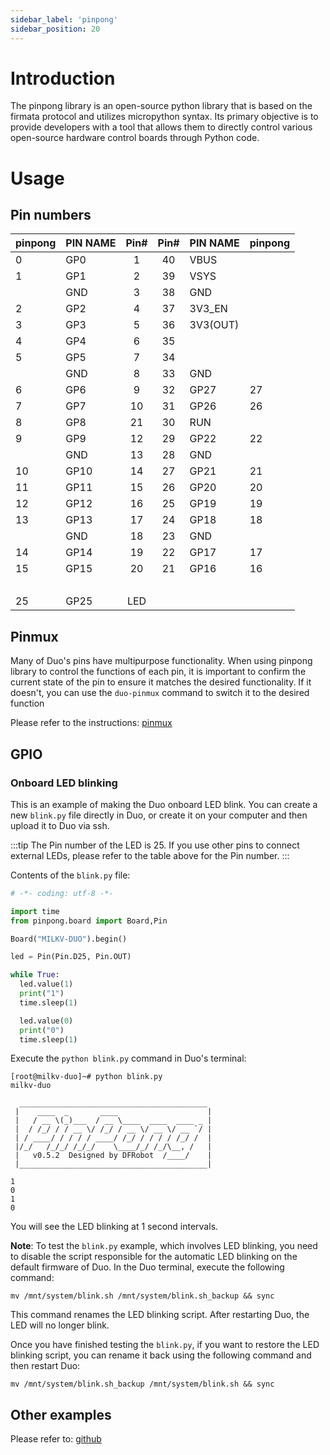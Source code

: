 ```yaml
---
sidebar_label: 'pinpong'
sidebar_position: 20
---
```


# Introduction

The pinpong library is an open-source python library that is based on the firmata protocol and utilizes micropython syntax. Its primary objective is to provide developers with a tool that allows them to directly control various open-source hardware control boards through Python code. 

# Usage

## Pin numbers

<div className='gpio_style'>

| pinpong | PIN NAME |              Pin#               |              Pin#                | PIN NAME | pinpong |
| ------- | -------- | :-----------------------------: | :------------------------------: | -------- | ------- |
| 0       | GP0      | <div className='green'>1</div>  |    <div className='red'>40</div> | VBUS     |         |
| 1       | GP1      | <div className='green'>2</div>  |    <div className='red'>39</div> | VSYS     |         |
|         | GND      | <div className='black'>3</div>  |  <div className='black'>38</div> | GND      |         |
| 2       | GP2      | <div className='green'>4</div>  | <div className='orange'>37</div> | 3V3_EN   |         |
| 3       | GP3      | <div className='green'>5</div>  |    <div className='red'>36</div> | 3V3(OUT) |         |
| 4       | GP4      | <div className='green'>6</div>  |   <div className='gray'>35</div> |          |         |
| 5       | GP5      | <div className='green'>7</div>  |   <div className='gray'>34</div> |          |         |
|         | GND      | <div className='black'>8</div>  |  <div className='black'>33</div> | GND      |         |
| 6       | GP6      | <div className='green'>9</div>  |  <div className='green'>32</div> | GP27     | 27      |
| 7       | GP7      | <div className='green'>10</div> |  <div className='green'>31</div> | GP26     | 26      |
| 8       | GP8      | <div className='green'>21</div> | <div className='orange'>30</div> | RUN      |         |
| 9       | GP9      | <div className='green'>12</div> |  <div className='green'>29</div> | GP22     | 22      |
|         | GND      | <div className='black'>13</div> |  <div className='black'>28</div> | GND      |         |
| 10      | GP10     | <div className='green'>14</div> |  <div className='green'>27</div> | GP21     | 21      |
| 11      | GP11     | <div className='green'>15</div> |  <div className='green'>26</div> | GP20     | 20      |
| 12      | GP12     | <div className='green'>16</div> |  <div className='green'>25</div> | GP19     | 19      |
| 13      | GP13     | <div className='green'>17</div> |  <div className='green'>24</div> | GP18     | 18      |
|         | GND      | <div className='black'>18</div> |  <div className='black'>23</div> | GND      |         |
| 14      | GP14     | <div className='green'>19</div> |  <div className='green'>22</div> | GP17     | 17      |
| 15      | GP15     | <div className='green'>20</div> |  <div className='green'>21</div> | GP16     | 16      |
|         |          | &nbsp;                          |                                  |          |         |
| 25      | GP25     | <div className='blue'>LED</div> |                                  |          |         |

</div>

## Pinmux

Many of Duo's pins have multipurpose functionality. When using pinpong library to control the functions of each pin, it is important to confirm the current state of the pin to ensure it matches the desired functionality. If it doesn't, you can use the `duo-pinmux` command to switch it to the desired function

Please refer to the instructions: [pinmux](https://milkv.io/docs/duo/application-development/pinmux)

## GPIO

### Onboard LED blinking

This is an example of making the Duo onboard LED blink. You can create a new `blink.py` file directly in Duo, or create it on your computer and then upload it to Duo via ssh.

:::tip
The Pin number of the LED is 25. If you use other pins to connect external LEDs, please refer to the table above for the Pin number.
:::

Contents of the `blink.py` file:
```python
# -*- coding: utf-8 -*-

import time
from pinpong.board import Board,Pin

Board("MILKV-DUO").begin()

led = Pin(Pin.D25, Pin.OUT)

while True:
  led.value(1)
  print("1")
  time.sleep(1)

  led.value(0)
  print("0")
  time.sleep(1)
```

Execute the `python blink.py` command in Duo's terminal:
```
[root@milkv-duo]~# python blink.py
milkv-duo

  __________________________________________
 |    ____  _       ____                    |
 |   / __ \(_)___  / __ \____  ____  ____ _ |
 |  / /_/ / / __ \/ /_/ / __ \/ __ \/ __ `/ |
 | / ____/ / / / / ____/ /_/ / / / / /_/ /  |
 |/_/   /_/_/ /_/_/    \____/_/ /_/\__, /   |
 |   v0.5.2  Designed by DFRobot  /____/    |
 |__________________________________________|

1
0
1
0
```
You will see the LED blinking at 1 second intervals.

**Note**:
To test the `blink.py` example, which involves LED blinking, you need to disable the script responsible for the automatic LED blinking on the default firmware of Duo. In the Duo terminal, execute the following command:
```
mv /mnt/system/blink.sh /mnt/system/blink.sh_backup && sync
```
This command renames the LED blinking script. After restarting Duo, the LED will no longer blink.

Once you have finished testing the `blink.py`, if you want to restore the LED blinking script, you can rename it back using the following command and then restart Duo:
```
mv /mnt/system/blink.sh_backup /mnt/system/blink.sh && sync
```

## Other examples

Please refer to: [github](https://github.com/milkv-duo/duo-buildroot-sdk/tree/develop/buildroot-2021.05/package/python-pinpong/pinpong/examples/milkv-Duo)
